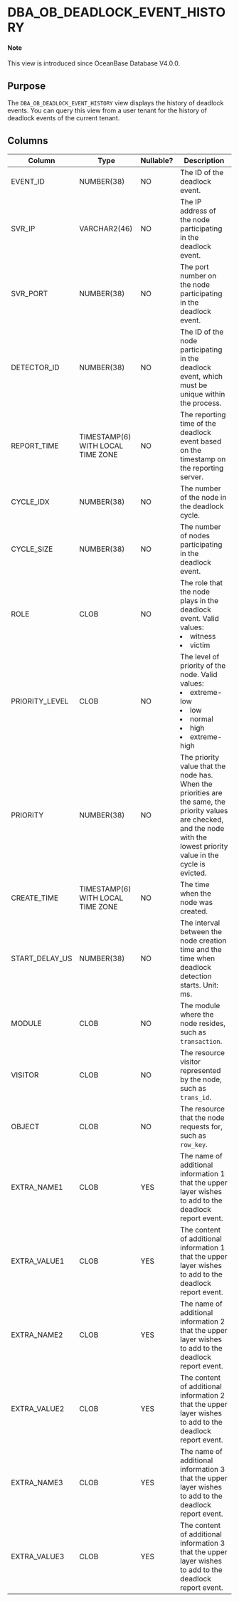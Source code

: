 # DBA_OB_DEADLOCK_EVENT_HISTORY

<main id="notice" type='explain'>
  <h4>Note</h4>
  <p>This view is introduced since OceanBase Database V4.0.0. </p>
</main>

## Purpose

The `DBA_OB_DEADLOCK_EVENT_HISTORY` view displays the history of deadlock events. You can query this view from a user tenant for the history of deadlock events of the current tenant.

## Columns

| Column | Type | Nullable? | Description |
| --- | --- | --- | --- |
| EVENT_ID | NUMBER(38) | NO | The ID of the deadlock event. |
| SVR_IP | VARCHAR2(46) | NO | The IP address of the node participating in the deadlock event. |
| SVR_PORT | NUMBER(38) | NO | The port number on the node participating in the deadlock event. |
| DETECTOR_ID | NUMBER(38) | NO | The ID of the node participating in the deadlock event, which must be unique within the process. |
| REPORT_TIME | TIMESTAMP(6) WITH LOCAL TIME ZONE | NO | The reporting time of the deadlock event based on the timestamp on the reporting server. |
| CYCLE_IDX | NUMBER(38) | NO | The number of the node in the deadlock cycle. |
| CYCLE_SIZE | NUMBER(38) | NO | The number of nodes participating in the deadlock event. |
| ROLE | CLOB | NO | The role that the node plays in the deadlock event. Valid values:<li>witness<li>victim |
| PRIORITY_LEVEL | CLOB | NO | The level of priority of the node. Valid values:<li>extreme-low<li>low<li>normal<li>high<li>extreme-high |
| PRIORITY | NUMBER(38) | NO | The priority value that the node has. When the priorities are the same, the priority values are checked, and the node with the lowest priority value in the cycle is evicted. |
| CREATE_TIME | TIMESTAMP(6) WITH LOCAL TIME ZONE | NO | The time when the node was created. |
| START_DELAY_US | NUMBER(38) | NO | The interval between the node creation time and the time when deadlock detection starts. Unit: ms. |
| MODULE | CLOB | NO | The module where the node resides, such as `transaction`. |
| VISITOR | CLOB | NO | The resource visitor represented by the node, such as `trans_id`. |
| OBJECT | CLOB | NO | The resource that the node requests for, such as `row_key`. |
| EXTRA_NAME1 | CLOB | YES | The name of additional information 1 that the upper layer wishes to add to the deadlock report event. |
| EXTRA_VALUE1 | CLOB | YES | The content of additional information 1 that the upper layer wishes to add to the deadlock report event. |
| EXTRA_NAME2 | CLOB | YES | The name of additional information 2 that the upper layer wishes to add to the deadlock report event. |
| EXTRA_VALUE2 | CLOB | YES | The content of additional information 2 that the upper layer wishes to add to the deadlock report event. |
| EXTRA_NAME3 | CLOB | YES | The name of additional information 3 that the upper layer wishes to add to the deadlock report event. |
| EXTRA_VALUE3 | CLOB | YES | The content of additional information 3 that the upper layer wishes to add to the deadlock report event. |
